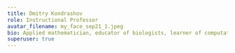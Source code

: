 ```yaml
---
title: Dmitry Kondrashov
role: Instructional Professor
avatar_filename: my_face_sep21_1.jpeg
bio: Applied mathematician, educator of biologists, learner of computational tools
superuser: true
---
```

